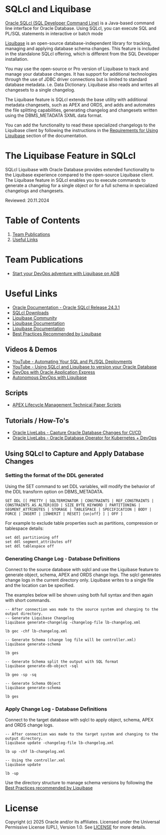 # SQLcl and Liquibase

[Oracle SQLcl (SQL Developer Command Line)](https://docs.oracle.com/en/database/oracle/sql-developer-command-line/index.html) is a Java-based command line interface for Oracle Database. Using SQLcl, you can execute SQL and PL/SQL statements in interactive or batch mode

[Liquibase](https://www.liquibase.org/) is an open-source database-independent library for tracking, managing and applying database schema changes. This feature is included in the standalone SQLcl offering, which is different from the SQL Developer installation.

You may use the open-source or Pro version of Liquibase to track and manage your database changes. It has support for additional technologies through the use of JDBC driver connections but is limited to standard database metadata. i.e. Data Dictionary. Liquibase also reads and writes all changesets to a single changelog. 

The Liquibase feature is SQLcl extends the base utility with additional metadata changesets, such as APEX and ORDS, and adds and automates the file splitting capabilities, generating changelog and changesets written using the DBMS_METADATA SXML data format.

You can add the functionality to read these specialized changelogs to the Liquibase client by following the instructions in the [Requirements for Using Liquibase](https://docs.oracle.com/en/database/oracle/sql-developer-command-line/23.4/sqcug/using-liquibase.html#GUID-673321E9-1C06-4B9A-A373-52C2CB5AB7B0) section of the documentation.

# The Liquibase Feature in SQLcl
SQLcl Liquibase with Oracle Database provides extended functionality to the Liquibase experience compared to the open-source Liquibase client. The Liquibase feature in SQLcl enables you to execute commands to generate a changelog for a single object or for a full schema in specialized changelogs and changesets.

Reviewed: 20.11.2024

# Table of Contents
 
1. [Team Publications](#team-publications)
2. [Useful Links](#useful-links)

# Team Publications

- [Start your DevOps adventure with Liquibase on ADB](https://medium.com/@devpiotrekk/start-your-apex-devops-adventure-with-liquibase-f8e45c3d1e6a)

# Useful Links

- [Oracle Documentation - Oracle SQLcl Release 24.3.1](https://docs.oracle.com/en/database/oracle/sql-developer-command-line/24.3/sqcug/using-liquibase.html "Using Liquibase")
- [SQLcl Downloads](https://www.oracle.com/database/sqldeveloper/technologies/sqlcl/download/)
- [Liquibase Community](https://www.liquibase.org/)
- [Liquibase Documentation](https://docs.liquibase.com/home.html "What is Liquibase?")
- [Liquibase Documentation](https://docs.liquibase.com/start/release-notes/home.html "Release Notes")
- [Best Practices Recommended by Liquibase](https://docs.liquibase.com/concepts/bestpractices.html "Maximize the effectiveness and efficiency of the Liquibase workflow")

## Videos & Demos 
- [YouTube - Automating Your SQL and PL/SQL Deployments](https://www.youtube.com/watch?app=desktop&v=oyU11sk51ao)
- [YouTube - Using SQLcl and Liquibase to version your Oracle Database](https://www.youtube.com/watch?v=7A-anQoi6tI)
- [DevOps with Oracle Application Express](https://gotsysdba.com/demo-oci-adb-apex-devops-part1)
- [Autonomous DevOps with Liquibase](https://github.com/mikarinneoracle/atp-ords-liquibase-demo)

## Scripts

- [APEX Lifecycle Management Technical Paper Scripts](https://apex.oracle.com/go/lifecycle-technical-paper-files "Zip download")

## Tutorials / How-To's

- [Oracle LiveLabs - Capture Oracle Database Changes for CI/CD](https://apexapps.oracle.com/pls/apex/r/dbpm/livelabs/view-workshop?wid=3000)
- [Oracle LiveLabs - Oracle Database Operator for Kubernetes + DevOps](https://apexapps.oracle.com/pls/apex/r/dbpm/livelabs/view-workshop?wid=3393)

## Using SQLcl to Capture and Apply Database Changes

### Setting the format of the DDL generated
Using the SET command to set DDL variables, will modify the behavior of the DDL transform option on DBMS_METADATA. 

```
SET DDL [[ PRETTY | SQLTERMINATOR | CONSTRAINTS | REF_CONSTRAINTS | CONSTRAINTS_AS_ALTER|OID | SIZE_BYTE_KEYWORD | PARTITIONING | SEGMENT_ATTRIBUTES | STORAGE | TABLESPACE | SPECIFICATION | BODY | FORCE | INSERT | |INHERIT | RESET] {on|off} ] | OFF ]
```

For example to exclude table properties such as partitions, compression or tablespace details:

```
set ddl partitioning off
set ddl segment_attributes off
set ddl tablespace off
```

### Generating Change Log - Database Definitions
Connect to the source database with sqlcl and use the Liquibase feature to generate object, schema, APEX and ORDS change logs. The sqlcl generates change logs in the current directory only. Liquibase writes to a single file and the location can be specified.

The examples below will be shown using both full syntax and then again with short commands.

```
-- After connection was made to the source system and changing to the output directory.
-- Generate Liquibase Changelog
liquibase generate-changelog -changelog-file lb-changelog.xml

lb gec -chf lb-changelog.xml

-- Generate Schema (change log file will be controller.xml)
liquibase generate-schema

lb ges

-- Generate Schema split the output with SQL format
liquibase generate-db-object -sql

lb geo -sp -sq

-- Generate Schema Object
liquibase generate-schema

lb ges
```

### Apply Change Log - Database Definitions
Connect to the target database with sqlcl to apply object, schema, APEX and ORDS change logs.

```
-- After connection was made to the target system and changing to the output directory.
liquibase update -changelog-file lb-changelog.xml

lb up -chf lb-changelog.xml

-- Using the controller.xml
liquibase update

lb -up
```

Use the directory structure to manage schema versions by following the [Best Practices recommended by Liquibase](https://docs.liquibase.com/concepts/bestpractices.html)

# License

Copyright (c) 2025 Oracle and/or its affiliates.
Licensed under the Universal Permissive License (UPL), Version 1.0.
See [LICENSE](https://github.com/oracle-devrel/technology-engineering/blob/main/LICENSE) for more details.
